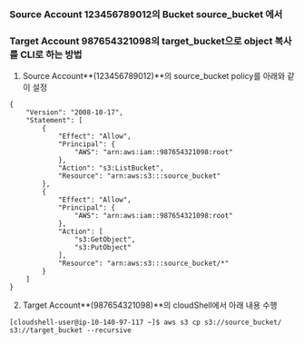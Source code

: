 ### Source Account 123456789012의 Bucket source_bucket 에서 

### Target Account 987654321098의 target_bucket으로 object 복사를 CLI로 하는 방법



1. Source Account**(123456789012)**의 source_bucket policy를 아래와 같이 설정

```
{
    "Version": "2008-10-17",
    "Statement": [
        {
            "Effect": "Allow",
            "Principal": {
                "AWS": "arn:aws:iam::987654321098:root"
            },
            "Action": "s3:ListBucket",
            "Resource": "arn:aws:s3:::source_bucket"
        },
        {
            "Effect": "Allow",
            "Principal": {
                "AWS": "arn:aws:iam::987654321098:root"
            },
            "Action": [
                "s3:GetObject",
                "s3:PutObject"
            ],
            "Resource": "arn:aws:s3:::source_bucket/*"
        }
    ]
}
```





2. Target Account**(987654321098)**의 cloudShell에서 아래 내용 수행

```
[cloudshell-user@ip-10-140-97-117 ~]$ aws s3 cp s3://source_bucket/ s3://target_bucket --recursive
```











